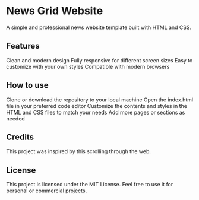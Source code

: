 # News Grid Website

A simple and professional news website template built with HTML and CSS.

## Features

Clean and modern design
Fully responsive for different screen sizes
Easy to customize with your own styles
Compatible with modern browsers

## How to use

Clone or download the repository to your local machine
Open the index.html file in your preferred code editor
Customize the contents and styles in the HTML and CSS files to match your needs
Add more pages or sections as needed

## Credits

This project was inspired by this scrolling through the web.

## License

This project is licensed under the MIT License. Feel free to use it for personal or commercial projects.
